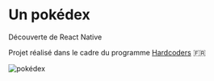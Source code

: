 # Un pokédex
Découverte de React Native

Projet réalisé dans le cadre du programme [Hardcoders](https://le-programme.netlify.com/) :fr:

![pokédex](https://user-images.githubusercontent.com/44428775/59363447-79566900-8d35-11e9-962a-fe4c816931ca.png)
